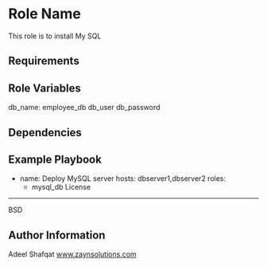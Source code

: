 Role Name
=========

This role is to install My SQL

Requirements
------------

Role Variables
--------------
db_name: employee_db
db_user
db_password

Dependencies
------------

Example Playbook
----------------

- name: Deploy MySQL server
  hosts: dbserver1,dbserver2
  roles:
     - mysql_db	
License
-------

BSD

Author Information
------------------
Adeel Shafqat www.zaynsolutions.com
